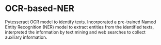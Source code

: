 # OCR-based-NER
Pytesseract OCR model to identify texts. Incorporated a pre-trained Named Entity Recognition (NER) model to extract entities from the identified texts, interpreted the information by text mining and web searches to collect auxiliary information.
